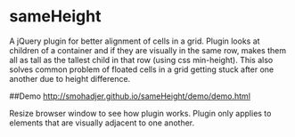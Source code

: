 # sameHeight
A jQuery plugin for better alignment of cells in a grid. Plugin looks at children of a container and if they are visually in the same row, makes them all as tall as the tallest child in that row (using css min-height). This also solves common problem of floated cells in a grid getting stuck after one another due to height difference.

##Demo
http://smohadjer.github.io/sameHeight/demo/demo.html 

Resize browser window to see how plugin works. Plugin only applies to elements that are visually adjacent to one another.
